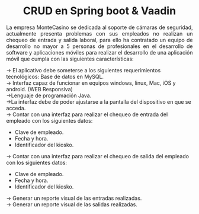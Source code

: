 <h1 align="center">CRUD en Spring boot & Vaadin</h1>

<p align="left" style="text-align: justify;"> 
La empresa MonteCasino se dedicada al soporte de cámaras de seguridad, actualmente presenta problemas con sus empleados no  realizan un chequeo de entrada y salida laboral, para ello ha contratado un equipo de desarrollo no mayor a 5 personas de profesionales en el desarrollo de software y aplicaciones móviles para realizar el desarrollo de una aplicación móvil que cumpla con las siguientes características:
</p>

-> El aplicativo debe someterse a los siguientes requerimientos tecnológicos: Base de datos en MySQL.<br>
-> Interfaz capaz de funcionar en equipos windows, linux, Mac, iOS y android. (WEB Responsiva)<br>
->Lenguaje de programación Java.<br>
->La interfaz debe de poder ajustarse a la pantalla del dispositivo en que se acceda.<br>
-> Contar con una interfaz para realizar el chequeo de entrada del empleado con los siguientes datos:<br>
<ul>
<li>Clave de empleado.</li>
<li>Fecha y hora.</li>
<li>Identificador del kiosko.</li>
</ul>

-> Contar con una interfaz para realizar el chequeo de salida del empleado con los siguientes datos:<br>
<ul>
<li>Clave de empleado.</li>
<li>Fecha y hora.</li>
<li>Identificador del kiosko.</li>
</ul>
-> Generar un reporte visual de las entradas realizadas.<br>
-> Generar un reporte visual de las salidas realizadas.
  
